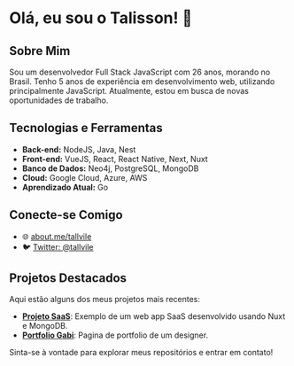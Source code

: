 # Olá, eu sou o Talisson! 👋

## Sobre Mim

Sou um desenvolvedor Full Stack JavaScript com 26 anos, morando no Brasil. Tenho 5 anos de experiência em desenvolvimento web, utilizando principalmente JavaScript. Atualmente, estou em busca de novas oportunidades de trabalho.

## Tecnologias e Ferramentas

- **Back-end:** NodeJS, Java, Nest
- **Front-end:** VueJS, React, React Native, Next, Nuxt
- **Banco de Dados:** Neo4j, PostgreSQL, MongoDB
- **Cloud:** Google Cloud, Azure, AWS
- **Aprendizado Atual:** Go

## Conecte-se Comigo

- 🌐 [about.me/tallvile](https://about.me/tallvile)
- 🐦 [Twitter: @tallvile](https://twitter.com/tallvile)

## Projetos Destacados

Aqui estão alguns dos meus projetos mais recentes:

- [**Projeto SaaS**](https://github.com/TalissonFV/exemplo-saas-nuxt): Exemplo de um web app SaaS desenvolvido usando Nuxt e MongoDB.
- [**Portfolio Gabi**](https://github.com/TalissonFV/portfolio-gabi-vue): Pagina de portfolio de um designer.

Sinta-se à vontade para explorar meus repositórios e entrar em contato!
